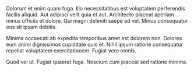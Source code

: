 Dolorum et enim quam fuga. Illo necessitatibus est voluptatem perferendis facilis aliquid. Aut adipisci velit quia et aut. Architecto placeat aperiam minus officiis et dolore. Qui magni deleniti saepe ad vel. Minus consequatur eos sit ipsam debitis.
 Minima occaecati ab expedita temporibus amet est dolorem non. Dolores eum animi dignissimos cupiditate quis et. Nihil ipsum ratione consequatur repellat voluptatem exercitationem. Fugiat vero omnis.
 Quod vel ut. Fugiat quaerat fuga. Nesciunt cum placeat sed ratione minima.